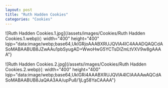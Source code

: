 ```yaml
---
layout: post
title: "Ruth Hadden Cookies"
categories: "Cookies"
---
```

![Ruth Hadden Cookies.1.jpg](/assets/images/Cookies/Ruth Hadden Cookies.1.webp){: width="400" height="400" lqip="data:image/webp;base64,UklGRjoAAABXRUJQVlA4IC4AAADQAQCdASoMABAABUB8JZwAAu1pbSyugAD+WwoHwG5YCTsDIZmLtVXV9w8gAAAA"}

![Ruth Hadden Cookies.2.jpg](/assets/images/Cookies/Ruth Hadden Cookies.2.webp){: width="400" height="400" lqip="data:image/webp;base64,UklGRi4AAABXRUJQVlA4ICIAAAAwAQCdASoMABAABUB8JaQAA3AA/upPu8/1jLg58YaCAAAA"}


